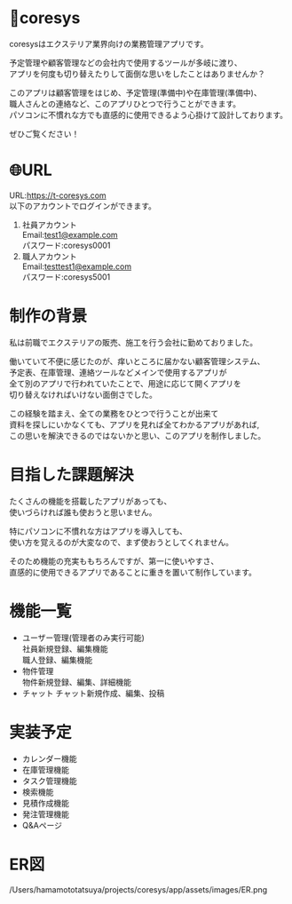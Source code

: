 # 📝coresys
coresysはエクステリア業界向けの業務管理アプリです。  
  
予定管理や顧客管理などの会社内で使用するツールが多岐に渡り、  
アプリを何度も切り替えたりして面倒な思いをしたことはありませんか？  
  
このアプリは顧客管理をはじめ、予定管理(準備中)や在庫管理(準備中)、  
職人さんとの連絡など、このアプリひとつで行うことができます。  
パソコンに不慣れな方でも直感的に使用できるよう心掛けて設計しております。  
  
ぜひご覧ください！

# 🌐URL
URL:https://t-coresys.com  
以下のアカウントでログインができます。
1. 社員アカウント  
 Email:test1@example.com  
 パスワード:coresys0001
2. 職人アカウント  
 Email:testtest1@example.com  
 パスワード:coresys5001

# 制作の背景
私は前職でエクステリアの販売、施工を行う会社に勤めておりました。  
  
働いていて不便に感じたのが、痒いところに届かない顧客管理システム、  
予定表、在庫管理、連絡ツールなどメインで使用するアプリが  
全て別のアプリで行われていたことで、用途に応じて開くアプリを  
切り替えなければいけない面倒さでした。  
  
この経験を踏まえ、全ての業務をひとつで行うことが出来て  
資料を探しにいかなくても、アプリを見れば全てわかるアプリがあれば,  
この思いを解決できるのではないかと思い、このアプリを制作しました。

# 目指した課題解決
たくさんの機能を搭載したアプリがあっても、  
使いづらければ誰も使おうと思いません。  
  
特にパソコンに不慣れな方はアプリを導入しても、  
使い方を覚えるのが大変なので、まず使おうとしてくれません。
  
そのため機能の充実ももちろんですが、第一に使いやすさ、  
直感的に使用できるアプリであることに重きを置いて制作しています。

# 機能一覧
- ユーザー管理(管理者のみ実行可能)  
社員新規登録、編集機能  
職人登録、編集機能  
- 物件管理  
物件新規登録、編集、詳細機能
- チャット
チャット新規作成、編集、投稿

# 実装予定
- カレンダー機能
- 在庫管理機能
- タスク管理機能
- 検索機能
- 見積作成機能
- 発注管理機能
- Q&Aページ

# ER図
/Users/hamamototatsuya/projects/coresys/app/assets/images/ER.png